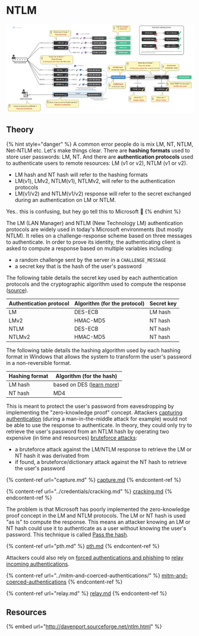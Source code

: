 # NTLM

![](<../../../.gitbook/assets/Pass the things.png>)

## Theory

{% hint style="danger" %}
A common error people do is mix LM, NT, NTLM, Net-NTLM etc. Let's make things clear. There are **hashing formats** used to store user passwords: LM, NT. And there are **authentication protocols** used to authenticate users to remote resources: LM (v1 or v2), NTLM (v1 or v2).

* LM hash and NT hash will refer to the hashing formats
* LM(v1), LMv2, NTLM(v1), NTLMv2, will refer to the authentication protocols
* LM(v1/v2) and NTLM(v1/v2) response will refer to the secret exchanged during an authentication on LM or NTLM.

Yes.. this is confusing, but hey go tell this to Microsoft :triumph:&#x20;
{% endhint %}

The LM (LAN Manager) and NTLM (New Technology LM) authentication protocols are widely used in today's Microsoft environments (but mostly NTLM). It relies on a challenge-response scheme based on three messages to authenticate. In order to prove its identity, the authenticating client is asked to compute a response based on multiple variables including:

* a random challenge sent by the server in a `CHALLENGE_MESSAGE`
* a secret key that is the hash of the user's password

The following table details the secret key used by each authentication protocols and the cryptographic algorithm used to compute the response ([source](https://blog.gentilkiwi.com/securite/mimikatz/overpass-the-hash)).

| Authentication protocol | Algorithm (for the protocol) | Secret key |
| ----------------------- | ---------------------------- | ---------- |
| LM                      | DES-ECB                      | LM hash    |
| LMv2                    | HMAC-MD5                     | NT hash    |
| NTLM                    | DES-ECB                      | NT hash    |
| NTLMv2                  | HMAC-MD5                     | NT hash    |

The following table details the hashing algorithm used by each hashing format in Windows that allows the system to transform the user's password in a non-reversible format.

| Hashing format | Algorithm (for the hash)                                                              |
| -------------- | ------------------------------------------------------------------------------------- |
| LM hash        | based on DES ([learn more](http://techgenix.com/how-cracked-windows-password-part1/)) |
| NT hash        | MD4                                                                                   |

This is meant to protect the user's password from eavesdropping by implementing the "zero-knowledge proof" concept. Attackers [capturing authentication](capture.md) (during a man-in-the-middle attack for example) would not be able to use the response to authenticate. In theory, they could only try to retrieve the user's password from an NTLM hash by operating two expensive (in time and resources) [bruteforce attacks](./):

* a bruteforce attack against the LM/NTLM response to retrieve the LM or NT hash it was derivated from
* if found, a bruteforce/dictionary attack against the NT hash to retrieve the user's password

{% content-ref url="capture.md" %}
[capture.md](capture.md)
{% endcontent-ref %}

{% content-ref url="../credentials/cracking.md" %}
[cracking.md](../credentials/cracking.md)
{% endcontent-ref %}

The problem is that Microsoft has poorly implemented the zero-knowledge proof concept in the LM and NTLM protocols. The LM or NT hash is used "as is" to compute the response. This means an attacker knowing an LM or NT hash could use it to authenticate as a user without knowing the user's password. This technique is called [Pass the hash](pth.md#pass-the-hash-ntlm).

{% content-ref url="pth.md" %}
[pth.md](pth.md)
{% endcontent-ref %}

Attackers could also rely on [forced authentications and phishing](../mitm-and-coerced-authentications/) to [relay incoming authentications](relay.md).

{% content-ref url="../mitm-and-coerced-authentications/" %}
[mitm-and-coerced-authentications](../mitm-and-coerced-authentications/)
{% endcontent-ref %}

{% content-ref url="relay.md" %}
[relay.md](relay.md)
{% endcontent-ref %}

## Resources

{% embed url="http://davenport.sourceforge.net/ntlm.html" %}
